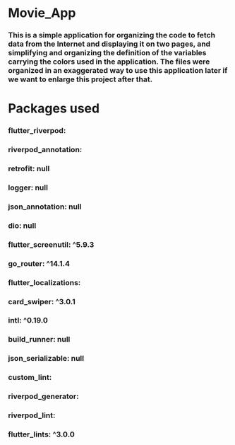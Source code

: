 # Movie_App

### This is a simple application for organizing the code to fetch data from the Internet and displaying it on two pages, and simplifying and organizing the definition of the variables carrying the colors used in the application. The files were organized in an exaggerated way to use this application later if we want to enlarge this project after that.

# Packages used
### flutter_riverpod:
### riverpod_annotation:
### retrofit: null
### logger: null
### json_annotation: null
### dio: null
### flutter_screenutil: ^5.9.3
### go_router: ^14.1.4
### flutter_localizations:
### card_swiper: ^3.0.1
### intl: ^0.19.0
### build_runner: null
### json_serializable: null
### custom_lint:
### riverpod_generator:
### riverpod_lint:
### flutter_lints: ^3.0.0
